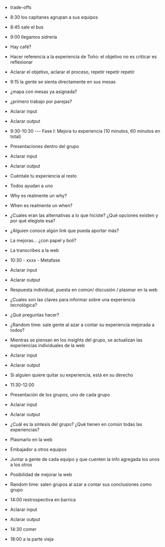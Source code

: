 - trade-offs
- 8:30 los capitanes agrupan a sus equipos
- 8:45 sale el bus
- 9:00 llegamos sidrería
- Hay café?
- Hacer referencia a la experiencia de Toño: el objetivo no es criticar es reflexionar
- Aclarar el objetivo, aclarar el proceso, repetir repetir repetir
- 9:15 la gente se sienta directamente en sus mesas
- ¿mapa con mesas ya asignada?
- ¿primero trabajo por parejas?
- Aclarar input
- Aclarar output
- 9:30-10:30 --- Fase I: Mejora tu experiencia (10 minutos, 60 minutos en total)
- Presentaciones dentro del grupo
- Aclarar input
- Aclarar output
- Cuéntale tu experiencia al resto
- Todos ayudan a uno
- Why es realmente un why?
- When es realmente un when?
- ¿Cuales eran las alternativas a lo que hiciste? ¿Qué opciones existen y por qué elegiste esa?
- ¿Alguien conoce algún link que pueda aportar más?
- La mejoras… ¿con papel y boli?
- La transcribes a la web
- 10:30 - xxxx - Metafase
- Aclarar input
- Aclarar output
- Respuesta individual, puesta en común/ discusión / plasmar en la web
- ¿Cuales son las claves para informar sobre una experiencia tecnológica?
- ¿Qué preguntas hacer?
- ¿Random time: sale gente al azar a contar su experiencia mejorada a todos?
- Mientras se piensan en los insights del grupo, se actualizan las experiencias individuales de la web
- Aclarar input
- Aclarar output
- Si alguien quiere quitar su experiencia, está en su derecho
- 11:30-12:00
- Presentación de los grupos, uno de cada grupo
- Aclarar input
- Aclarar output
- ¿Cuál es la síntesis del grupo? ¿Qué tienen en común todas las experiencias?
- Plasmarlo en la web
- Embajador a otros equipos
- Juntar a gente de cada equipo y que cuenten la info agregada los unos a los otros
- Posibilidad de mejorar la web

- Random time: salen grupos al azar a contar sus conclusiones como grupo
- 14:00 restrospectiva en barrica
- Aclarar input
- Aclarar output


- 14:30 comer
- 18:00 a la parte vieja
